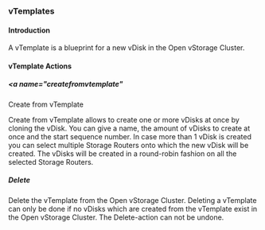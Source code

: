 ### vTemplates

#### Introduction

A vTemplate is a blueprint for a new vDisk in the Open vStorage
Cluster.

#### vTemplate Actions

##### <a name="createfromvtemplate"</a>
Create from vTemplate

Create from vTemplate allows to create one or more vDisks at once by
cloning the vDisk. You can give a name, the amount of vDisks to create at
once and the start sequence number. In case more than 1 vDisk is
created you can select multiple Storage Routers onto which the new vDisk will
be created. The vDisks will be created in a round-robin fashion on
all the selected Storage Routers.

##### Delete

Delete the vTemplate from the Open vStorage Cluster. Deleting a
vTemplate can only be done if no vDisks which are created from the
vTemplate exist in the Open vStorage Cluster. The Delete-action can not
be undone.